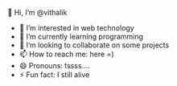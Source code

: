 👋 Hi, I’m @vithalik
- 👀 I’m interested in web technology
- 🌱 I’m currently learning programming
- 💞️ I’m looking to collaborate on some projects
- 📫 How to reach me: here =)
- 😄 Pronouns: tssss....
- ⚡ Fun fact: I still alive

<!---
vithalik/vithalik is a ✨ special ✨ repository because its `README.md` (this file) appears on your GitHub profile.
You can click the Preview link to take a look at your changes.
--->

